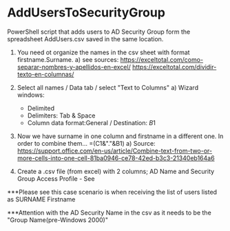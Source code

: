 # AddUsersToSecurityGroup
PowerShell script that adds users to AD Security Group form the spreadsheet AddUsers.csv saved in the same location.

1. You need ot organize the names in the csv sheet with format firstname.Surname.
   a) see sources:  https://exceltotal.com/como-separar-nombres-y-apellidos-en-excel/
                    https://exceltotal.com/dividir-texto-en-columnas/
                    
2. Select all names / Data tab / select "Text to Columns" 
   a) Wizard windows:
      - Delimited
      - Delimiters: Tab & Space
      - Column data format:General / Destination: $B$1
                    
3. Now we have surname in one column and firstname in a different one. In order to combine them... =(C1&"."&B1)
   a) Source: https://support.office.com/en-us/article/Combine-text-from-two-or-more-cells-into-one-cell-81ba0946-ce78-42ed-b3c3-21340eb164a6
   
4. Create a .csv file (from excel) with 2 columns; AD Name and Security Group Access Profile - See

***Please see this case scenario is when receiving the list of users listed as SURNAME Firstname

***Attention with the AD Security Name in the csv as it needs to be the "Group Name(pre-Windows 2000)"

